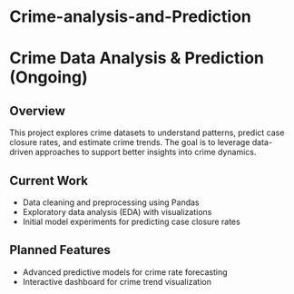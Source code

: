 # Crime-analysis-and-Prediction

# Crime Data Analysis & Prediction (Ongoing)

## Overview

This project explores crime datasets to understand patterns, predict case closure rates, and estimate crime trends. The goal is to leverage data-driven approaches to support better insights into crime dynamics.

## Current Work

- Data cleaning and preprocessing using Pandas
- Exploratory data analysis (EDA) with visualizations
- Initial model experiments for predicting case closure rates

## Planned Features

- Advanced predictive models for crime rate forecasting
- Interactive dashboard for crime trend visualization
